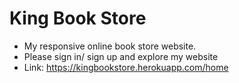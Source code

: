 # King Book Store
- My responsive online book store website.
- Please sign in/ sign up and explore my website
- Link: https://kingbookstore.herokuapp.com/home 
